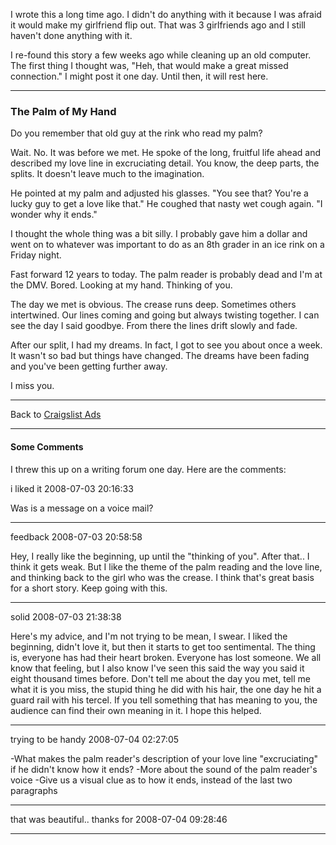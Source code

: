 I wrote this a long time ago. I didn't do anything with it because I was
afraid it would make my girlfriend flip out. That was 3 girlfriends ago
and I still haven't done anything with it.

I re-found this story a few weeks ago while cleaning up an old computer.
The first thing I thought was, "Heh, that would make a great missed
connection." I might post it one day. Until then, it will rest here.

* * * * *

### The Palm of My Hand

Do you remember that old guy at the rink who read my palm?

Wait. No. It was before we met. He spoke of the long, fruitful life
ahead and described my love line in excruciating detail. You know, the
deep parts, the splits. It doesn't leave much to the imagination.

He pointed at my palm and adjusted his glasses. "You see that? You're a
lucky guy to get a love like that." He coughed that nasty wet cough
again. "I wonder why it ends."

I thought the whole thing was a bit silly. I probably gave him a dollar
and went on to whatever was important to do as an 8th grader in an ice
rink on a Friday night.

Fast forward 12 years to today. The palm reader is probably dead and I'm
at the DMV. Bored. Looking at my hand. Thinking of you.

The day we met is obvious. The crease runs deep. Sometimes others
intertwined. Our lines coming and going but always twisting together. I
can see the day I said goodbye. From there the lines drift slowly and
fade.

After our split, I had my dreams. In fact, I got to see you about once a
week. It wasn't so bad but things have changed. The dreams have been
fading and you've been getting further away.

I miss you.

* * * * *

Back to [Craigslist Ads](craigslistAds.html)

* * * * *

#### Some Comments

I threw this up on a writing forum one day. Here are the comments:

i liked it 2008-07-03 20:16:33

Was is a message on a voice mail?

* * * * *

feedback 2008-07-03 20:58:58

Hey, I really like the beginning, up until the "thinking of you". After
that.. I think it gets weak. But I like the theme of the palm reading
and the love line, and thinking back to the girl who was the crease. I
think that's great basis for a short story. Keep going with this.

* * * * *

solid 2008-07-03 21:38:38

Here's my advice, and I'm not trying to be mean, I swear. I liked the
beginning, didn't love it, but then it starts to get too sentimental.
The thing is, everyone has had their heart broken. Everyone has lost
someone. We all know that feeling, but I also know I've seen this said
the way you said it eight thousand times before. Don't tell me about the
day you met, tell me what it is you miss, the stupid thing he did with
his hair, the one day he hit a guard rail with his tercel. If you tell
something that has meaning to you, the audience can find their own
meaning in it. I hope this helped.

* * * * *

trying to be handy 2008-07-04 02:27:05

-What makes the palm reader's description of your love line
"excruciating" if he didn't know how it ends? -More about the sound of
the palm reader's voice -Give us a visual clue as to how it ends,
instead of the last two paragraphs

* * * * *

that was beautiful.. thanks for 2008-07-04 09:28:46

* * * * *
